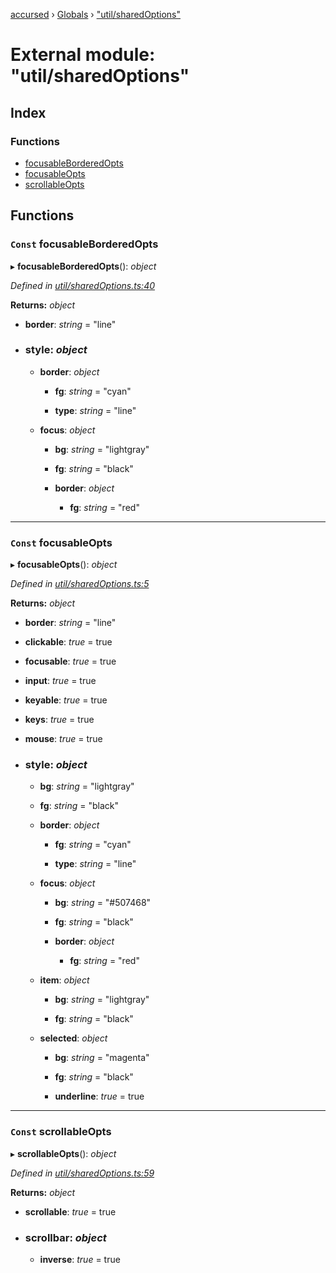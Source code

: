 [accursed](../README.md) › [Globals](../globals.md) › ["util/sharedOptions"](_util_sharedoptions_.md)

# External module: "util/sharedOptions"

## Index

### Functions

* [focusableBorderedOpts](_util_sharedoptions_.md#const-focusableborderedopts)
* [focusableOpts](_util_sharedoptions_.md#const-focusableopts)
* [scrollableOpts](_util_sharedoptions_.md#const-scrollableopts)

## Functions

### `Const` focusableBorderedOpts

▸ **focusableBorderedOpts**(): *object*

*Defined in [util/sharedOptions.ts:40](https://github.com/cancerberoSgx/accursed/blob/5b2518e/src/util/sharedOptions.ts#L40)*

**Returns:** *object*

* **border**: *string* = "line"

* ### **style**: *object*

  * **border**: *object*

    * **fg**: *string* = "cyan"

    * **type**: *string* = "line"

  * **focus**: *object*

    * **bg**: *string* = "lightgray"

    * **fg**: *string* = "black"

    * **border**: *object*

      * **fg**: *string* = "red"

___

### `Const` focusableOpts

▸ **focusableOpts**(): *object*

*Defined in [util/sharedOptions.ts:5](https://github.com/cancerberoSgx/accursed/blob/5b2518e/src/util/sharedOptions.ts#L5)*

**Returns:** *object*

* **border**: *string* = "line"

* **clickable**: *true* = true

* **focusable**: *true* = true

* **input**: *true* = true

* **keyable**: *true* = true

* **keys**: *true* = true

* **mouse**: *true* = true

* ### **style**: *object*

  * **bg**: *string* = "lightgray"

  * **fg**: *string* = "black"

  * **border**: *object*

    * **fg**: *string* = "cyan"

    * **type**: *string* = "line"

  * **focus**: *object*

    * **bg**: *string* = "#507468"

    * **fg**: *string* = "black"

    * **border**: *object*

      * **fg**: *string* = "red"

  * **item**: *object*

    * **bg**: *string* = "lightgray"

    * **fg**: *string* = "black"

  * **selected**: *object*

    * **bg**: *string* = "magenta"

    * **fg**: *string* = "black"

    * **underline**: *true* = true

___

### `Const` scrollableOpts

▸ **scrollableOpts**(): *object*

*Defined in [util/sharedOptions.ts:59](https://github.com/cancerberoSgx/accursed/blob/5b2518e/src/util/sharedOptions.ts#L59)*

**Returns:** *object*

* **scrollable**: *true* = true

* ### **scrollbar**: *object*

  * **inverse**: *true* = true
